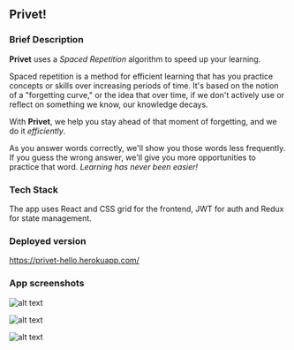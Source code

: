 ## Privet!

### Brief Description
**Privet** uses a *Spaced Repetition* algorithm to speed up your learning.

Spaced repetition is a method for efficient learning that has you practice concepts or skills over increasing periods of time. It's based on the notion of a "forgetting curve," or the idea that over time, if we don't actively use or reflect on something we know, our knowledge decays.

With **Privet**, we help you stay ahead of that moment of forgetting, and we do it *efficiently*.

As you answer words correctly, we'll show you those words less frequently. If you guess the wrong answer, we'll give you more opportunities to practice that word. *Learning has never been easier!*

### Tech Stack
The app uses React and CSS grid for the frontend, JWT for auth and Redux for state management.

### Deployed version
https://privet-hello.herokuapp.com/

### App screenshots

![alt text][mainpage]	

[mainpage]: https://s3.amazonaws.com/donics/Screen+Shot+2018-09-14+at+17.18.41.png "Mainpage"

![alt text][practice]

[practice]: https://s3.amazonaws.com/donics/Screen+Shot+2018-09-14+at+17.19.36.png "Practice page"

![alt text][progress]

[progress]: https://s3.amazonaws.com/donics/Screen+Shot+2018-09-14+at+17.20.41.png "Progress page"
